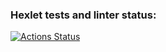 ### Hexlet tests and linter status:
[![Actions Status](https://github.com/npxrus/python-pytest-testing-project-79/actions/workflows/hexlet-check.yml/badge.svg)](https://github.com/npxrus/python-pytest-testing-project-79/actions)